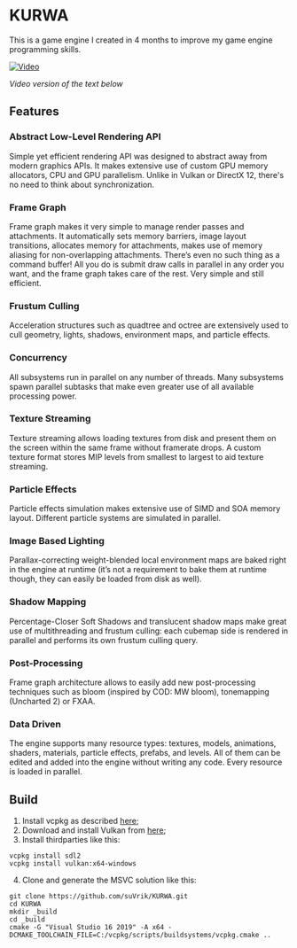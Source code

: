 # KURWA

This is a game engine I created in 4 months to improve my game engine programming skills.

[![Video](https://i.imgur.com/sWgBvlF_d.webp?maxwidth=760&fidelity=grand)](https://www.youtube.com/watch?v=7YzHbVlsqNA)

_Video version of the text below_

## Features

### Abstract Low-Level Rendering API
Simple yet efficient rendering API was designed to abstract away from modern graphics APIs. It makes extensive use of custom GPU memory allocators, CPU and GPU parallelism. Unlike in Vulkan or DirectX 12, there's no need to think about synchronization.

### Frame Graph
Frame graph makes it very simple to manage render passes and attachments. It automatically sets memory barriers, image layout transitions, allocates memory for attachments, makes use of memory aliasing for non-overlapping attachments. There’s even no such thing as a command buffer! All you do is submit draw calls in parallel in any order you want, and the frame graph takes care of the rest. Very simple and still efficient.

### Frustum Culling
Acceleration structures such as quadtree and octree are extensively used to cull geometry, lights, shadows, environment maps, and particle effects.

### Concurrency
All subsystems run in parallel on any number of threads. Many subsystems spawn parallel subtasks that make even greater use of all available processing power.

### Texture Streaming
Texture streaming allows loading textures from disk and present them on the screen within the same frame without framerate drops. A custom texture format stores MIP levels from smallest to largest to aid texture streaming.

### Particle Effects
Particle effects simulation makes extensive use of SIMD and SOA memory layout. Different particle systems are simulated in parallel.

### Image Based Lighting
Parallax-correcting weight-blended local environment maps are baked right in the engine at runtime (it’s not a requirement to bake them at runtime though, they can easily be loaded from disk as well).

### Shadow Mapping
Percentage-Closer Soft Shadows and translucent shadow maps make great use of multithreading and frustum culling: each cubemap side is rendered in parallel and performs its own frustum culling query.

### Post-Processing
Frame graph architecture allows to easily add new post-processing techniques such as bloom (inspired by COD: MW bloom), tonemapping (Uncharted 2) or FXAA.

### Data Driven
The engine supports many resource types: textures, models, animations, shaders, materials, particle effects, prefabs, and levels. All of them can be edited and added into the engine without writing any code. Every resource is loaded in parallel.

## Build

1) Install vcpkg as described [here](https://vcpkg.io/en/getting-started.html);
2) Download and install Vulkan from [here](https://vulkan.lunarg.com/);
3) Install thirdparties like this:
```
vcpkg install sdl2
vcpkg install vulkan:x64-windows
```
4) Clone and generate the MSVC solution like this:
```
git clone https://github.com/suVrik/KURWA.git
cd KURWA
mkdir _build
cd _build
cmake -G "Visual Studio 16 2019" -A x64 -DCMAKE_TOOLCHAIN_FILE=C:/vcpkg/scripts/buildsystems/vcpkg.cmake ..
```
